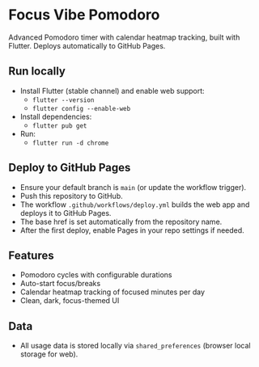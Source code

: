 # Focus Vibe Pomodoro

Advanced Pomodoro timer with calendar heatmap tracking, built with Flutter. Deploys automatically to GitHub Pages.

## Run locally

- Install Flutter (stable channel) and enable web support:
  - `flutter --version`
  - `flutter config --enable-web`
- Install dependencies:
  - `flutter pub get`
- Run:
  - `flutter run -d chrome`

## Deploy to GitHub Pages

- Ensure your default branch is `main` (or update the workflow trigger).
- Push this repository to GitHub.
- The workflow `.github/workflows/deploy.yml` builds the web app and deploys it to GitHub Pages.
- The base href is set automatically from the repository name.
- After the first deploy, enable Pages in your repo settings if needed.

## Features

- Pomodoro cycles with configurable durations
- Auto-start focus/breaks
- Calendar heatmap tracking of focused minutes per day
- Clean, dark, focus-themed UI

## Data

- All usage data is stored locally via `shared_preferences` (browser local storage for web).